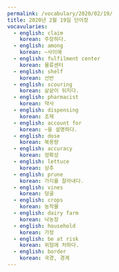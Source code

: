 ```yaml
---
permalink: /vocabulary/2020/02/19/
title: 2020년 2월 19일 단어장
vocavularies:
  - english: claim
    korean: 주장하다.
  - english: among
    korean: ~사이에
  - english: fulfilment center
    korean: 물류센터
  - english: shelf
    korean: 선반
  - english: scouring
    korean: 샅샅이 뒤지다.
  - english: pharmacist
    korean: 약사
  - english: dispensing
    korean: 조제
  - english: account for
    korean: ~을 설명하다.
  - english: dose
    korean: 복용량
  - english: accuracy
    korean: 정확성
  - english: lettuce
    korean: 상추
  - english: prune
    korean: 가지를 잘라내다.
  - english: vines
    korean: 덩굴
  - english: crops
    korean: 농작물
  - english: dairy farm
    korean: 낙농장
  - english: household
    korean: 가정
  - english: be at risk
    korean: 위험에 처하다.
  - english: border
    korean: 국경, 경계
---
```

